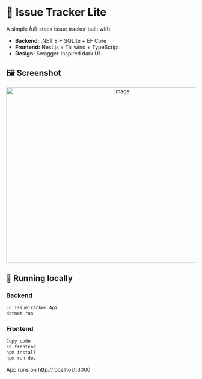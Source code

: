 # 🐞 Issue Tracker Lite

A simple full-stack issue tracker built with:

- **Backend:** .NET 8 + SQLite + EF Core
- **Frontend:** Next.js + Tailwind + TypeScript
- **Design:** Swagger-inspired dark UI

## 🖼️ Screenshot
<p align="center">
  <img src="https://github.com/user-attachments/assets/cb91175c-a341-40af-8066-052e4feca66c" alt="image" width="600" height="466">
</p>

## 🧱 Running locally

### Backend
```bash
cd IssueTracker.Api
dotnet run
```

### Frontend
```bash
Copy code
cd frontend
npm install
npm run dev
```
App runs on http://localhost:3000

